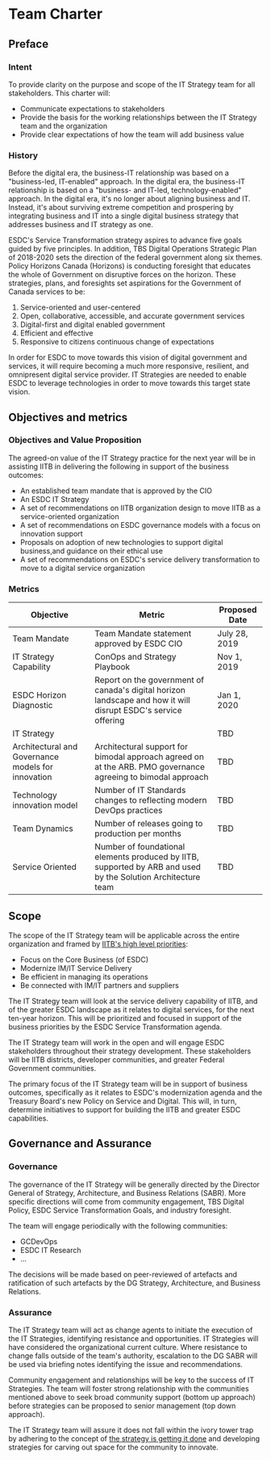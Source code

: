 # Team Charter

## Preface

### Intent

To provide clarity on the purpose and scope of the IT Strategy team for all stakeholders.
This charter will:

- Communicate expectations to stakeholders
- Provide the basis for the working relationships between the IT Strategy team and the organization
- Provide clear expectations of how the team will add business value

### History

Before the digital era, the business-IT relationship was based on a "business-led, IT-enabled" approach.
In the digital era,
the business-IT relationship is based on a "business- and IT-led, technology-enabled" approach.
In the digital era, it's no longer about aligning business and IT.
Instead, it's about surviving extreme competition and prospering by integrating business and IT into a single digital business strategy that addresses business and IT strategy as one.

ESDC's Service Transformation strategy aspires to advance five goals guided by five principles.
In addition, TBS Digital Operations Strategic Plan of 2018-2020 sets the direction of the federal government along six themes.
Policy Horizons Canada (Horizons) is conducting foresight that educates the whole of Government  on disruptive forces on the horizon.
These strategies, plans, and foresights set aspirations for the Government of Canada services to be:

1. Service-oriented and user-centered
2. Open, collaborative, accessible, and accurate government services
3. Digital-first and digital enabled government
4. Efficient and effective
5. Responsive to citizens continuous change of expectations

In order for ESDC to move towards this vision of digital government and services, it will require becoming a much more responsive, resilient, and omnipresent digital service provider. IT Strategies are needed to enable ESDC to leverage technologies in order to move towards this target state vision.

## Objectives and metrics

### Objectives and Value Proposition

The agreed-on value of the IT Strategy practice for the next year will be in assisting IITB in delivering the following in support of the business outcomes:

- An established team mandate that is approved by the CIO
- An ESDC IT Strategy
- A set of recommendations on IITB organization design to move IITB as a service-oriented organization
- A set of recommendations on ESDC governance models with a focus on innovation support
- Proposals on adoption of new technologies to support digital business,and guidance on their ethical use
- A set of recommendations on ESDC's service delivery transformation to move to a digital service organization

### Metrics

| Objective | Metric | Proposed Date |
|---|---|---|
|Team Mandate|Team Mandate statement approved by ESDC CIO|July 28, 2019|
|IT Strategy Capability|ConOps and Strategy Playbook|Nov 1, 2019|
|ESDC Horizon Diagnostic|Report on the government of canada's digital horizon landscape and how it will disrupt ESDC's service offering|Jan 1, 2020|
|IT Strategy||TBD|
|Architectural and Governance models for innovation|Architectural support for bimodal approach agreed on at the ARB. PMO governance agreeing to bimodal approach|TBD|
|Technology innovation model|Number of IT Standards changes to reflecting modern DevOps practices|TBD|
|Team Dynamics|Number of releases going to production per months|TBD|
|Service Oriented|Number of foundational elements produced by IITB, supported by ARB and used by the Solution Architecture team|TBD|

## Scope

The scope of the IT Strategy team will be applicable across the entire organization and framed by [IITB's high level priorities](http://esdc.prv/en/iitb/corporate/Who_We_Are/Plans_and_Priorities/index.shtml):

- Focus on the Core Business (of ESDC)
- Modernize IM/IT Service Delivery
- Be efficient in managing its operations
- Be connected with IM/IT partners and suppliers

The IT Strategy team will look at the service delivery capability of IITB, and of the greater ESDC landscape as it relates to digital services, for the next ten-year horizon. This will be prioritized  and focused in support of the business priorities by the ESDC Service Transformation agenda.

The IT Strategy team will work in the open and will engage ESDC stakeholders throughout their strategy development. These stakeholders will be IITB districts, developer communities, and greater Federal Government communities.

The primary focus of the IT Strategy team will be in support of business outcomes, specifically as it relates to ESDC's modernization agenda and the Treasury Board's new Policy on Service and Digital. This will, in turn, determine initiatives to support for building the IITB and greater ESDC capabilities.

## Governance and Assurance

### Governance

The governance of the IT Strategy will be generally directed by the Director General of Strategy, Architecture, and Business Relations (SABR). More specific directions will come from community engagement, TBS Digital Policy, ESDC Service Transformation Goals, and industry foresight.

The team will engage periodically with the following communities:

- GCDevOps
- ESDC IT Research
- ...

The decisions will be made based on peer-reviewed of artefacts and ratification of such artefacts by the DG Strategy, Architecture, and Business Relations.

### Assurance

The IT Strategy team will act as change agents to initiate the execution of the IT Strategies, identifying resistance and opportunities. IT Strategies will have considered the organizational current culture. Where resistance to change falls outside of the team's authority, escalation to the DG SABR will be used via briefing notes identifying the issue and recommendations.

Community engagement and relationships will be key to the success of IT Strategies. The team will foster strong relationship with the communities mentioned above to seek broad community support (bottom up approach) before strategies can be proposed to senior management (top down approach).

The IT Strategy team will assure it does not fall within the ivory tower trap by adhering to the concept of [the strategy is getting it done](https://twitter.com/AlexBenay/status/962712226741268480) and developing strategies for carving out space for the community to innovate.
